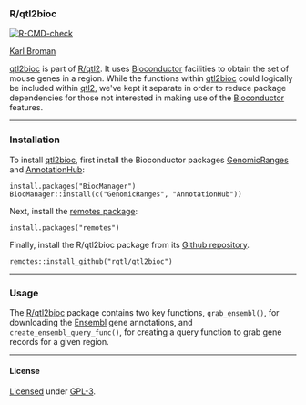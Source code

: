### R/qtl2bioc

[![R-CMD-check](https://github.com/rqtl/qtl2bioc/workflows/R-CMD-check/badge.svg)](https://github.com/rqtl/qtl2bioc/actions)

[Karl Broman](https://kbroman.org)

[qtl2bioc](https://github.com/rqtl/qtl2bioc) is part of [R/qtl2](https://kbroman.org/qtl2).
It uses
[Bioconductor](https://bioconductor.org) facilities to obtain
the set of mouse genes in a region. While the functions within
[qtl2bioc](https://github.com/rqtl/qtl2bioc) could logically be
included within [qtl2](https://github.com/rqtl/qtl2), we've kept
it separate in order to reduce package dependencies for those not
interested in making use of the
[Bioconductor](https://bioconductor.org) features.

---

### Installation

To install [qtl2bioc](https://github.com/rqtl/qtl2bioc), first install
the Bioconductor packages
[GenomicRanges](https://bioconductor.org/packages/release/bioc/html/GenomicRanges.html) and
[AnnotationHub](https://bioconductor.org/packages/release/bioc/html/AnnotationHub.html):

    install.packages("BiocManager")
    BiocManager::install(c("GenomicRanges", "AnnotationHub"))

Next, install the [remotes package](https://remotes.r-lib.org):

    install.packages("remotes")

Finally, install the R/qtl2bioc package from its
[Github repository](https://github.com/rqtl/qtl2bioc).

    remotes::install_github("rqtl/qtl2bioc")

---

### Usage

The [R/qtl2bioc](https://github.com/rqtl/qtl2bioc) package contains two
key functions, `grab_ensembl()`, for downloading the
[Ensembl](https://ensembl.org) gene annotations, and
`create_ensembl_query_func()`, for creating a query function to
grab gene records for a given region.

---

#### License

[Licensed](LICENSE.md) under [GPL-3](https://www.r-project.org/Licenses/GPL-3).
